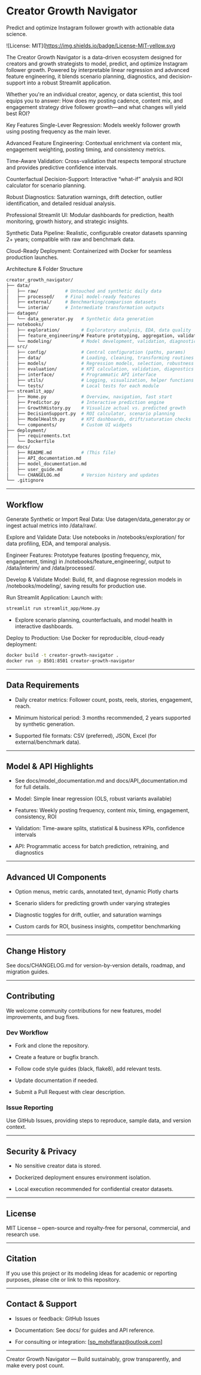 # Creator Growth Navigator
Predict and optimize Instagram follower growth with actionable data science.

![License: MIT](https://img.shields.io/badge/License-MIT-yellow.svg

The Creator Growth Navigator is a data-driven ecosystem designed for creators and growth strategists to model, predict, and optimize Instagram follower growth. Powered by interpretable linear regression and advanced feature engineering, it blends scenario planning, diagnostics, and decision-support into a robust Streamlit application.

Whether you're an individual creator, agency, or data scientist, this tool equips you to answer:
How does my posting cadence, content mix, and engagement strategy drive follower growth—and what changes will yield best ROI?

Key Features
Single-Lever Regression: Models weekly follower growth using posting frequency as the main lever.

Advanced Feature Engineering: Contextual enrichment via content mix, engagement weighting, posting timing, and consistency metrics.

Time-Aware Validation: Cross-validation that respects temporal structure and provides predictive confidence intervals.

Counterfactual Decision-Support: Interactive “what-if” analysis and ROI calculator for scenario planning.

Robust Diagnostics: Saturation warnings, drift detection, outlier identification, and detailed residual analysis.

Professional Streamlit UI: Modular dashboards for prediction, health monitoring, growth history, and strategic insights.

Synthetic Data Pipeline: Realistic, configurable creator datasets spanning 2+ years; compatible with raw and benchmark data.

Cloud-Ready Deployment: Containerized with Docker for seamless production launches.

Architecture & Folder Structure
```bash
creator_growth_navigator/
├── data/
│   ├── raw/          # Untouched and synthetic daily data
│   ├── processed/    # Final model-ready features
│   ├── external/     # Benchmarking/comparison datasets
│   └── interim/      # Intermediate transformation outputs
├── datagen/
│   └── data_generator.py   # Synthetic data generation
├── notebooks/
│   ├── exploration/        # Exploratory analysis, EDA, data quality
│   ├── feature_engineering/# Feature prototyping, aggregation, validation
│   └── modeling/           # Model development, validation, diagnostics
├── src/
│   ├── config/             # Central configuration (paths, params)
│   ├── data/               # Loading, cleaning, transforming routines
│   ├── models/             # Regression models, selection, robustness
│   ├── evaluation/         # KPI calculation, validation, diagnostics
│   ├── interface/          # Programmatic API interface
│   ├── utils/              # Logging, visualization, helper functions
│   └── tests/              # Local tests for each module
├── streamlit_app/
│   ├── Home.py             # Overview, navigation, fast start
│   ├── Predictor.py        # Interactive prediction engine
│   ├── GrowthHistory.py    # Visualize actual vs. predicted growth
│   ├── DecisionSupport.py  # ROI calculator, scenario planning
│   ├── ModelHealth.py      # KPI dashboards, drift/saturation checks
│   └── components/         # Custom UI widgets
├── deployment/
│   ├── requirements.txt
│   └── Dockerfile
├── docs/
│   ├── README.md           # (This file)
│   ├── API_documentation.md
│   ├── model_documentation.md
│   ├── user_guide.md
│   └── CHANGELOG.md        # Version history and updates
└── .gitignore
```
-------

## Workflow
Generate Synthetic or Import Real Data:
Use datagen/data_generator.py or ingest actual metrics into /data/raw/.

Explore and Validate Data:
Use notebooks in /notebooks/exploration/ for data profiling, EDA, and temporal analysis.

Engineer Features:
Prototype features (posting frequency, mix, engagement, timing) in /notebooks/feature_engineering/, output to /data/interim/ and /data/processed/.

Develop & Validate Model:
Build, fit, and diagnose regression models in /notebooks/modeling/, saving results for production use.

Run Streamlit Application:
Launch with:

```bash
streamlit run streamlit_app/Home.py
```
- Explore scenario planning, counterfactuals, and model health in interactive dashboards.

Deploy to Production:
Use Docker for reproducible, cloud-ready deployment:

```bash
docker build -t creator-growth-navigator .
docker run -p 8501:8501 creator-growth-navigator
```
--------

## Data Requirements
- Daily creator metrics: Follower count, posts, reels, stories, engagement, reach.

- Minimum historical period: 3 months recommended, 2 years supported by synthetic generation.

- Supported file formats: CSV (preferred), JSON, Excel (for external/benchmark data).

----------

## Model & API Highlights
- See docs/model_documentation.md and docs/API_documentation.md for full details.

- Model: Simple linear regression (OLS, robust variants available)

- Features: Weekly posting frequency, content mix, timing, engagement, consistency, ROI

- Validation: Time-aware splits, statistical & business KPIs, confidence intervals

- API: Programmatic access for batch prediction, retraining, and diagnostics

-------------

## Advanced UI Components
- Option menus, metric cards, annotated text, dynamic Plotly charts

- Scenario sliders for predicting growth under varying strategies

- Diagnostic toggles for drift, outlier, and saturation warnings

- Custom cards for ROI, business insights, competitor benchmarking

-----------------

## Change History
See docs/CHANGELOG.md for version-by-version details, roadmap, and migration guides.

-----------

## Contributing
We welcome community contributions for new features, model improvements, and bug fixes.

### Dev Workflow
- Fork and clone the repository.

- Create a feature or bugfix branch.

- Follow code style guides (black, flake8), add relevant tests.

- Update documentation if needed.

- Submit a Pull Request with clear description.

### Issue Reporting
Use GitHub Issues, providing steps to reproduce, sample data, and version context.

--------------

## Security & Privacy
- No sensitive creator data is stored.

- Dockerized deployment ensures environment isolation.

- Local execution recommended for confidential creator datasets.

------------

## License
MIT License – open-source and royalty-free for personal, commercial, and research use.

--------------

## Citation
If you use this project or its modeling ideas for academic or reporting purposes, please cite or link to this repository.

-------------

## Contact & Support
- Issues or feedback: GitHub Issues

- Documentation: See docs/ for guides and API reference.

- For consulting or integration: [sp_mohdfaraz@outlook.com]

------------

Creator Growth Navigator — Build sustainably, grow transparently, and make every post count.